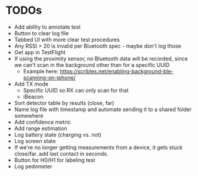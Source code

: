 # TODOs

- Add ability to annotate test
- Button to clear log file
- Tabbed UI with more clear test procedures
- Any RSSI > 20 is invalid per Bluetooth spec - maybe don't log those
- Get app in TestFlight
- If using the proximity sensor, no Bluetooth data will be recorded, since we can't scan in the background other than for a specific UUID
	- Example here: https://scribles.net/enabling-background-ble-scanning-on-iphone/
- Add TX mode
	- Specific UUID so RX can only scan for that
	- iBeacon
- Sort detector table by results (close, far)
- Name log file with timestamp and automate sending it to a shared folder somewhere
- Add confidence metric
- Add range estimation
- Log battery state (charging vs. not)
- Log screen state
- If we're no longer getting measurements from a device, it gets stuck close/far. add last contact in seconds.
- Button for H0/H1 for labeling test
- Log pedometer
